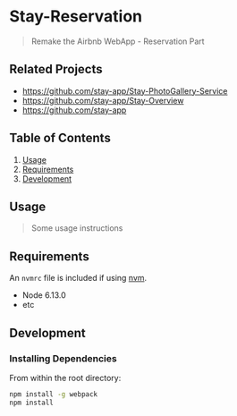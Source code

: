 # Stay-Reservation

> Remake the Airbnb WebApp - Reservation Part

## Related Projects

  - https://github.com/stay-app/Stay-PhotoGallery-Service
  - https://github.com/stay-app/Stay-Overview
  - https://github.com/stay-app

## Table of Contents

1. [Usage](#Usage)
1. [Requirements](#requirements)
1. [Development](#development)

## Usage

> Some usage instructions

## Requirements

An `nvmrc` file is included if using [nvm](https://github.com/creationix/nvm).

- Node 6.13.0
- etc

## Development

### Installing Dependencies

From within the root directory:

```sh
npm install -g webpack
npm install
```

